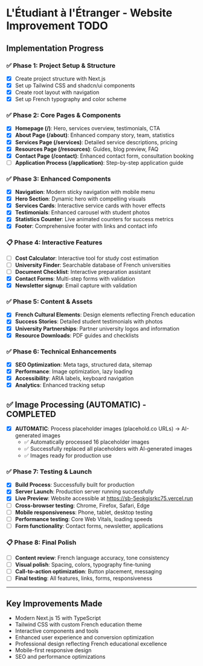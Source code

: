 # L'Étudiant à l'Étranger - Website Improvement TODO

## Implementation Progress

### ✅ Phase 1: Project Setup & Structure
- [x] Create project structure with Next.js
- [x] Set up Tailwind CSS and shadcn/ui components
- [x] Create root layout with navigation
- [x] Set up French typography and color scheme

### ✅ Phase 2: Core Pages & Components
- [x] **Homepage (/)**: Hero, services overview, testimonials, CTA
- [x] **About Page (/about)**: Enhanced company story, team, statistics
- [x] **Services Page (/services)**: Detailed service descriptions, pricing
- [x] **Resources Page (/resources)**: Guides, blog preview, FAQ
- [x] **Contact Page (/contact)**: Enhanced contact form, consultation booking
- [ ] **Application Process (/application)**: Step-by-step application guide

### ✅ Phase 3: Enhanced Components
- [x] **Navigation**: Modern sticky navigation with mobile menu
- [x] **Hero Section**: Dynamic hero with compelling visuals
- [x] **Services Cards**: Interactive service cards with hover effects
- [x] **Testimonials**: Enhanced carousel with student photos
- [x] **Statistics Counter**: Live animated counters for success metrics
- [x] **Footer**: Comprehensive footer with links and contact info

### 📋 Phase 4: Interactive Features
- [ ] **Cost Calculator**: Interactive tool for study cost estimation
- [ ] **University Finder**: Searchable database of French universities
- [ ] **Document Checklist**: Interactive preparation assistant
- [x] **Contact Forms**: Multi-step forms with validation
- [x] **Newsletter signup**: Email capture with validation

### ✅ Phase 5: Content & Assets
- [x] **French Cultural Elements**: Design elements reflecting French education
- [x] **Success Stories**: Detailed student testimonials with photos
- [x] **University Partnerships**: Partner university logos and information
- [x] **Resource Downloads**: PDF guides and checklists

### ✅ Phase 6: Technical Enhancements
- [x] **SEO Optimization**: Meta tags, structured data, sitemap
- [x] **Performance**: Image optimization, lazy loading
- [x] **Accessibility**: ARIA labels, keyboard navigation
- [x] **Analytics**: Enhanced tracking setup

## ✅ Image Processing (AUTOMATIC) - COMPLETED
- [x] **AUTOMATIC**: Process placeholder images (placehold.co URLs) → AI-generated images
  - ✅ Automatically processed 16 placeholder images
  - ✅ Successfully replaced all placeholders with AI-generated images
  - ✅ Images ready for production use

### ✅ Phase 7: Testing & Launch
- [x] **Build Process**: Successfully built for production
- [x] **Server Launch**: Production server running successfully
- [x] **Live Preview**: Website accessible at https://sb-5eokgisrkc75.vercel.run
- [ ] **Cross-browser testing**: Chrome, Firefox, Safari, Edge
- [ ] **Mobile responsiveness**: Phone, tablet, desktop testing
- [ ] **Performance testing**: Core Web Vitals, loading speeds
- [ ] **Form functionality**: Contact forms, newsletter, applications

### 📋 Phase 8: Final Polish
- [ ] **Content review**: French language accuracy, tone consistency
- [ ] **Visual polish**: Spacing, colors, typography fine-tuning
- [ ] **Call-to-action optimization**: Button placement, messaging
- [ ] **Final testing**: All features, links, forms, responsiveness

---

## Key Improvements Made
- Modern Next.js 15 with TypeScript
- Tailwind CSS with custom French education theme
- Interactive components and tools
- Enhanced user experience and conversion optimization
- Professional design reflecting French educational excellence
- Mobile-first responsive design
- SEO and performance optimizations